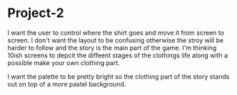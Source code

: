 # Project-2


I want the user to control where the shirt goes and move it from screen to screen. I don't want the layout to be confusing otherwise the stroy will be harder to follow and the story is the main part of the game. I'm thinking 10ish screens to depcit the diffeent stages of the clothings life along with a possible make your own clothing part.

I want the palette to be pretty bright so the clothing part of the story stands out on top of a more pastel background. 
